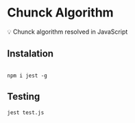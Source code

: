 # Chunck Algorithm 

💡 Chunck algorithm resolved in JavaScript

## Instalation

```

npm i jest -g
```

## Testing

```
jest test.js
```